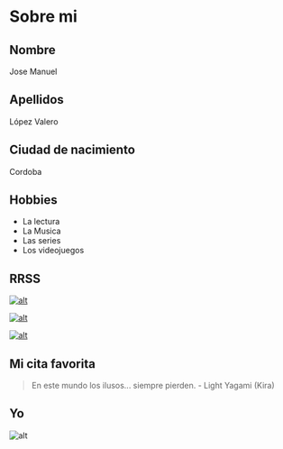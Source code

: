 # Sobre mi

## Nombre
Jose Manuel

## Apellidos
López Valero

## Ciudad de nacimiento
Cordoba

## Hobbies
- La lectura
- La Musica
- Las series
- Los videojuegos

## RRSS

[![alt](img/174857.png)](https://www.linkedin.com/in/jos%C3%A9-manuel-l%C3%B3pez-valero-145087198/)

[![alt](img/281769.png)](mailto:lovajomafidiana@gmail.com)

[![alt](img/Twitter-logo.png)](https://twitter.com/L0p3zVal3r012)

## Mi cita favorita

>En este mundo los ilusos... siempre pierden. - Light Yagami (Kira)

## Yo
![alt](img/Yo.png)
